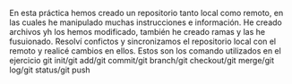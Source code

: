 En esta práctica hemos creado un  repositorio tanto local como remoto, en las cuales he manipulado muchas instrucciones e información.
He creado archivos yh los hemos modificado, también he creado ramas y las he fusuionado.
Resolví confictos y sincronizamos el repositorio local con el remoto y realicé cambios en ellos.
Estos son los comando utilizados en el ejercicio
git init/git add/git commit/git branch/git checkout/git merge/git log/git status/git push
